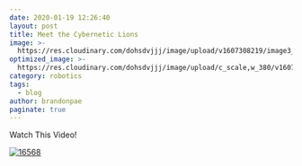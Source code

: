 ```yaml
---
date: 2020-01-19 12:26:40
layout: post
title: Meet the Cybernetic Lions
image: >-
  https://res.cloudinary.com/dohsdvjjj/image/upload/v1607308219/image3_wxmsjo.png
optimized_image: >-
  https://res.cloudinary.com/dohsdvjjj/image/upload/c_scale,w_380/v1607308219/image3_wxmsjo.png
category: robotics
tags:
  - blog
author: brandonpae
paginate: true
---
```



Watch This Video!

[![16568](http://img.youtube.com/vi/OU9fiN87Bqg/0.jpg)](http://www.youtube.com/watch?v=OU9fiN87Bqg "16568")


